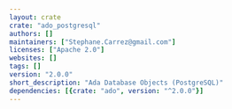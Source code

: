 ```yaml
---
layout: crate
crate: "ado_postgresql"
authors: []
maintainers: ["Stephane.Carrez@gmail.com"]
licenses: ["Apache 2.0"]
websites: []
tags: []
version: "2.0.0"
short_description: "Ada Database Objects (PostgreSQL)"
dependencies: [{crate: "ado", version: "^2.0.0"}]
---
```



